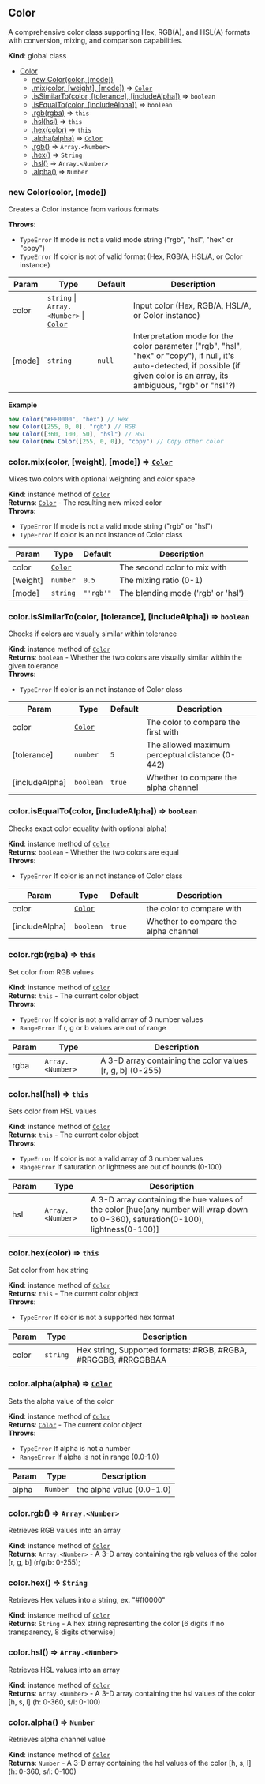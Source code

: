 <a name="Color"></a>

## Color
A comprehensive color class supporting Hex, RGB(A), and HSL(A) formats
with conversion, mixing, and comparison capabilities.

**Kind**: global class  

* [Color](#Color)
    * [new Color(color, [mode])](#new_Color_new)
    * [.mix(color, [weight], [mode])](#Color+mix) ⇒ [<code>Color</code>](#Color)
    * [.isSimilarTo(color, [tolerance], [includeAlpha])](#Color+isSimilarTo) ⇒ <code>boolean</code>
    * [.isEqualTo(color, [includeAlpha])](#Color+isEqualTo) ⇒ <code>boolean</code>
    * [.rgb(rgba)](#Color+rgb) ⇒ <code>this</code>
    * [.hsl(hsl)](#Color+hsl) ⇒ <code>this</code>
    * [.hex(color)](#Color+hex) ⇒ <code>this</code>
    * [.alpha(alpha)](#Color+alpha) ⇒ [<code>Color</code>](#Color)
    * [.rgb()](#Color+rgb) ⇒ <code>Array.&lt;Number&gt;</code>
    * [.hex()](#Color+hex) ⇒ <code>String</code>
    * [.hsl()](#Color+hsl) ⇒ <code>Array.&lt;Number&gt;</code>
    * [.alpha()](#Color+alpha) ⇒ <code>Number</code>

<a name="new_Color_new"></a>

### new Color(color, [mode])
Creates a Color instance from various formats

**Throws**:

- <code>TypeError</code> If mode is not a valid mode string  ("rgb", "hsl", "hex" or "copy")
- <code>TypeError</code> If color is not of valid format (Hex, RGB/A, HSL/A, or Color instance)


| Param | Type | Default | Description |
| --- | --- | --- | --- |
| color | <code>string</code> \| <code>Array.&lt;Number&gt;</code> \| [<code>Color</code>](#Color) |  | Input color (Hex, RGB/A, HSL/A, or Color instance) |
| [mode] | <code>string</code> | <code>null</code> | Interpretation mode for the color parameter ("rgb", "hsl", "hex" or "copy"), if null, it's auto-detected, if possible (if given color is an array, its ambiguous, "rgb" or "hsl"?) |

**Example**  
```js
new Color("#FF0000", "hex") // Hex
new Color([255, 0, 0], "rgb") // RGB
new Color([360, 100, 50], "hsl") // HSL
new Color(new Color([255, 0, 0]), "copy") // Copy other color
```
<a name="Color+mix"></a>

### color.mix(color, [weight], [mode]) ⇒ [<code>Color</code>](#Color)
Mixes two colors with optional weighting and color space

**Kind**: instance method of [<code>Color</code>](#Color)  
**Returns**: [<code>Color</code>](#Color) - The resulting new mixed color  
**Throws**:

- <code>TypeError</code> If mode is not a valid mode string ("rgb" or "hsl")
- <code>TypeError</code> If color is an not instance of Color class


| Param | Type | Default | Description |
| --- | --- | --- | --- |
| color | [<code>Color</code>](#Color) |  | The second color to mix with |
| [weight] | <code>number</code> | <code>0.5</code> | The mixing ratio (0-1) |
| [mode] | <code>string</code> | <code>&quot;&#x27;rgb&#x27;&quot;</code> | The blending mode ('rgb' or 'hsl') |

<a name="Color+isSimilarTo"></a>

### color.isSimilarTo(color, [tolerance], [includeAlpha]) ⇒ <code>boolean</code>
Checks if colors are visually similar within tolerance

**Kind**: instance method of [<code>Color</code>](#Color)  
**Returns**: <code>boolean</code> - Whether the two colors are visually similar within the given tolerance  
**Throws**:

- <code>TypeError</code> If color is an not instance of Color class


| Param | Type | Default | Description |
| --- | --- | --- | --- |
| color | [<code>Color</code>](#Color) |  | The color to compare the first with |
| [tolerance] | <code>number</code> | <code>5</code> | The allowed maximum perceptual distance (0-442) |
| [includeAlpha] | <code>boolean</code> | <code>true</code> | Whether to compare the alpha channel |

<a name="Color+isEqualTo"></a>

### color.isEqualTo(color, [includeAlpha]) ⇒ <code>boolean</code>
Checks exact color equality (with optional alpha)

**Kind**: instance method of [<code>Color</code>](#Color)  
**Returns**: <code>boolean</code> - Whether the two colors are equal  
**Throws**:

- <code>TypeError</code> If color is an not instance of Color class


| Param | Type | Default | Description |
| --- | --- | --- | --- |
| color | [<code>Color</code>](#Color) |  | the color to compare with |
| [includeAlpha] | <code>boolean</code> | <code>true</code> | Whether to compare the alpha channel |

<a name="Color+rgb"></a>

### color.rgb(rgba) ⇒ <code>this</code>
Set color from RGB values

**Kind**: instance method of [<code>Color</code>](#Color)  
**Returns**: <code>this</code> - The current color object  
**Throws**:

- <code>TypeError</code> If color is not a valid array of 3 number values
- <code>RangeError</code> If r, g or b values are out of range


| Param | Type | Description |
| --- | --- | --- |
| rgba | <code>Array.&lt;Number&gt;</code> | A 3-D array containing the color values [r, g, b] (0-255) |

<a name="Color+hsl"></a>

### color.hsl(hsl) ⇒ <code>this</code>
Sets color from HSL values

**Kind**: instance method of [<code>Color</code>](#Color)  
**Returns**: <code>this</code> - The current color object  
**Throws**:

- <code>TypeError</code> If color is not a valid array of 3 number values
- <code>RangeError</code> If saturation or lightness are out of bounds (0-100)


| Param | Type | Description |
| --- | --- | --- |
| hsl | <code>Array.&lt;Number&gt;</code> | A 3-D array containing the hue values of the color [hue(any number will wrap down to 0-360), saturation(0-100), lightness(0-100)] |

<a name="Color+hex"></a>

### color.hex(color) ⇒ <code>this</code>
Set color from hex string

**Kind**: instance method of [<code>Color</code>](#Color)  
**Returns**: <code>this</code> - The current color object  
**Throws**:

- <code>TypeError</code> If color is not a supported hex format


| Param | Type | Description |
| --- | --- | --- |
| color | <code>string</code> | Hex string, Supported formats: #RGB, #RGBA, #RRGGBB, #RRGGBBAA |

<a name="Color+alpha"></a>

### color.alpha(alpha) ⇒ [<code>Color</code>](#Color)
Sets the alpha value of the color

**Kind**: instance method of [<code>Color</code>](#Color)  
**Returns**: [<code>Color</code>](#Color) - The current color object  
**Throws**:

- <code>TypeError</code> If alpha is not a number
- <code>RangeError</code> If alpha is not in range (0.0-1.0)


| Param | Type | Description |
| --- | --- | --- |
| alpha | <code>Number</code> | the alpha value (0.0-1.0) |

<a name="Color+rgb"></a>

### color.rgb() ⇒ <code>Array.&lt;Number&gt;</code>
Retrieves RGB values into an array

**Kind**: instance method of [<code>Color</code>](#Color)  
**Returns**: <code>Array.&lt;Number&gt;</code> - A 3-D array containing the rgb values of the color [r, g, b] (r/g/b: 0-255);  
<a name="Color+hex"></a>

### color.hex() ⇒ <code>String</code>
Retrieves Hex values into a string, ex. "#ff0000"

**Kind**: instance method of [<code>Color</code>](#Color)  
**Returns**: <code>String</code> - A hex string representing the color [6 digits if no transparency, 8 digits otherwise]  
<a name="Color+hsl"></a>

### color.hsl() ⇒ <code>Array.&lt;Number&gt;</code>
Retrieves HSL values into an array

**Kind**: instance method of [<code>Color</code>](#Color)  
**Returns**: <code>Array.&lt;Number&gt;</code> - A 3-D array containing the hsl values of the color [h, s, l] (h: 0-360, s/l: 0-100)  
<a name="Color+alpha"></a>

### color.alpha() ⇒ <code>Number</code>
Retrieves alpha channel value

**Kind**: instance method of [<code>Color</code>](#Color)  
**Returns**: <code>Number</code> - A 3-D array containing the hsl values of the color [h, s, l] (h: 0-360, s/l: 0-100)  
